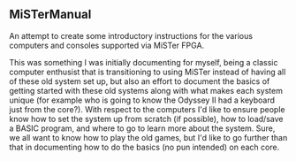## MiSTerManual

An attempt to create some introductory instructions for the various computers and consoles supported via MiSTer FPGA.

This was something I was initially documenting for myself, being a classic computer enthusist that is transitioning to using MiSTer instead of having all of these old system set up, but also an effort to document the basics of getting started with these old systems along with what makes each system unique (for example who is going to know the Odyssey II had a keyboard just from the core?). With respect to the computers I'd like to ensure people know how to set the system up from scratch (if possible), how to load/save a BASIC program, and where to go to learn more about the system. Sure, we all want to know how to play the old games, but I'd like to go further than that in documenting how 
to do the basics (no pun intended) on each core.
